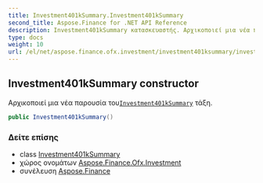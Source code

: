 ```yaml
---
title: Investment401kSummary.Investment401kSummary
second_title: Aspose.Finance for .NET API Reference
description: Investment401kSummary κατασκευαστής. Αρχικοποιεί μια νέα παρουσία τουInvestment401kSummary τάξη.
type: docs
weight: 10
url: /el/net/aspose.finance.ofx.investment/investment401ksummary/investment401ksummary/
---
```

## Investment401kSummary constructor

Αρχικοποιεί μια νέα παρουσία του[`Investment401kSummary`](../) τάξη.

```csharp
public Investment401kSummary()
```

### Δείτε επίσης

* class [Investment401kSummary](../)
* χώρος ονομάτων [Aspose.Finance.Ofx.Investment](../../investment401ksummary/)
* συνέλευση [Aspose.Finance](../../../)


